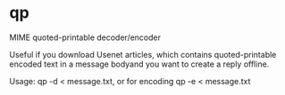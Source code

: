 # qp
MIME quoted-printable decoder/encoder

Useful if you download Usenet articles, which contains quoted-printable encoded text
in a message bodyand you want to create a reply offline.

Usage: qp -d < message.txt, or for encoding qp -e < message.txt
